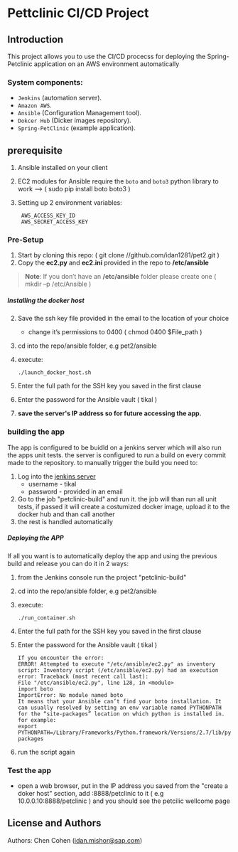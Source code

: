 # Pettclinic CI/CD Project


## Introduction
This project allows you to use the CI/CD procecss for deploying the Spring-Petclinic application on an AWS environment automatically 

### System components:
* `Jenkins` (automation server).
* `Amazon AWS`.
* `Ansible` (Configuration Management tool). 
* `Dokcer Hub` (Dicker images repository).
* `Spring-PetClinic` (example application).


## prerequisite
1.	Ansible installed on your client
2.	EC2 modules for Ansible require the `boto` and `boto3` python library to work --> ( sudo pip install boto boto3 )
3. Setting up 2 environment variables:
 
		AWS_ACCESS_KEY_ID
		AWS_SECRET_ACCESS_KEY

### Pre-Setup
1. Start by cloning this repo: ( git clone //github.com/idan1281/pet2.git )
2.	Copy the **ec2.py** and **ec2.ini** provided in the repo to **/etc/ansible**  
 
>__Note__: If you don’t have an **/etc/ansible** folder please create one ( mkdir –p /etc/Ansible )

#####	 Installing the docker host 
2.	Save the ssh key file provided in the email to the location of your choice 
	*  change it’s permissions to 0400 ( chmod 0400 $File_path )3.	cd into the repo/ansible folder, e.g pet2/ansible4.	execute: 

		./launch_docker_host.sh
	 5.	Enter the full path for the SSH key you saved in the first clause6.	Enter the password for the Ansible vault ( tikal )
7. **save the server's IP address so for future accessing the app.**


### building the app
The app is configured to be buidld on a jenkins server which will also run the apps unit tests.
the server is configured to run a build on every commit made to the repository.
to manually trigger the build you need to:

1.	Log into the [jenkins server ](https://www.google.com)
 	* username - tikal
	* password - provided in an email
2.	Go to the job "petclinic-build" and run it. the job will than run all unit tests, if passed it will create a costumized docker image, upload it to the docker hub and than call another 
3. the rest is handled automatically 

##### Deploying the APP
If all you want is to automatically deploy the app and using the previous build and release you can do it in 2 ways:

1.	from the Jenkins console run the project "petclinic-build"
2. cd into the repo/ansible folder, e.g pet2/ansible4.	execute: 

		./run_container.sh
	 5.	Enter the full path for the SSH key you saved in the first clause6.	Enter the password for the Ansible vault ( tikal )

		If you encounter the error: 		ERROR! Attempted to execute "/etc/ansible/ec2.py" as inventory script: Inventory script (/etc/ansible/ec2.py) had an execution error: Traceback (most recent call last):		File "/etc/ansible/ec2.py", line 128, in <module>		import boto		ImportError: No module named boto		It means that your Ansible can’t find your boto installation. It can usually resolved by setting an env variable named PYTHONPATH for the “site-packages” location on which python is installed in. for example: 		export PYTHONPATH=/Library/Frameworks/Python.framework/Versions/2.7/lib/python2.7/site-packages 7.	run the script again

### Test the app
* open a web browser, put in the IP address you saved from the "create a doker host" section, add :8888/petclinic to it ( e.g 10.0.0.10:8888/petclinic ) and you should see the petcilic wellcome page

## License and Authors
Authors: Chen Cohen (idan.mishor@sap.com)